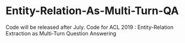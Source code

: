 # Entity-Relation-As-Multi-Turn-QA
Code will be released after July.
Code for ACL 2019 : Entity-Relation Extraction as Multi-Turn Question Answering
